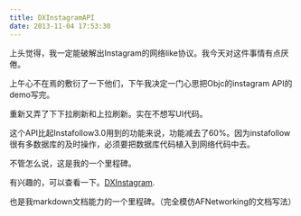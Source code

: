 ```yaml
---
title: DXInstagramAPI
date: 2013-11-04 17:53:30
---
```


上头觉得，我一定能破解出Instagram的网络like协议。我今天对这件事情有点厌倦。

上午心不在焉的敷衍了一下他们，下午我决定一门心思把Objc的instagram API的demo写完。

重新又弄了下下拉刷新和上拉刷新。实在不想写UI代码。

这个API比起Instafollow3.0用到的功能来说，功能减去了60%。因为instafollow很有多数据库的及时操作，必须要把数据库代码植入到网络代码中去。

不管怎么说，这是我的一个里程碑。

有兴趣的，可以查看一下。[DXInstagram](https://github.com/xiekw2010/DXInstagramAPI).

也是我markdown文档能力的一个里程碑。（完全模仿AFNetworking的文档写法）
